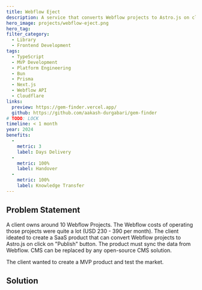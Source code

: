 ```yaml
---
title: Webflow Eject
description: A service that converts Webflow projects to Astro.js on click on "Publish" button.
hero_image: projects/webflow-eject.png
hero_tag:
filter_category:
  - Library
  - Frontend Development
tags:
  - TypeScript
  - MVP Development
  - Platform Engineering
  - Bun
  - Prisma
  - Next.js
  - Webflow API
  - Cloudflare
links:
  preview: https://gem-finder.vercel.app/
  github: https://github.com/aakash-durgabari/gem-finder
# TODO: LOCK
timeline: < 1 month
year: 2024
benefits:
  -
    metric: 3
    label: Days Delivery
  -
    metric: 100%
    label: Handover
  -
    metric: 100%
    label: Knowledge Transfer
---
```


## Problem Statement

A client owns around 10 Webflow Projects. The Webflow costs of operating those projects were quite a lot (USD 230 - 390 per month). The client ideated to create a SaaS product that can convert Webflow projects to Astro.js on click on "Publish" button. The product must sync the data from Webflow. CMS can be replaced by any open-source CMS solution.

The client wanted to create a MVP product and test the market.

##

## Solution
